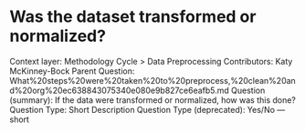 # Was the dataset transformed or normalized?

Context layer: Methodology Cycle > Data Preprocessing
Contributors: Katy McKinney-Bock
Parent Question: What%20steps%20were%20taken%20to%20preprocess,%20clean%20and%20org%20ec638843075340e080e9b827ce6eafb5.md
Question (summary): If the data were transformed or normalized, how was this done?
Question Type: Short Description
Question Type (deprecated): Yes/No — short